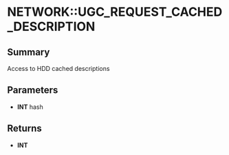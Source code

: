 # NETWORK::UGC_REQUEST_CACHED_DESCRIPTION

## Summary
Access to HDD cached descriptions

## Parameters
* **INT** hash

## Returns
* **INT**